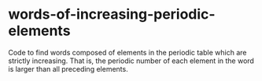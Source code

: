 # words-of-increasing-periodic-elements
Code to find words composed of elements in the periodic table which are strictly increasing. That is, the periodic number of each element in the word is larger than all preceding elements.
